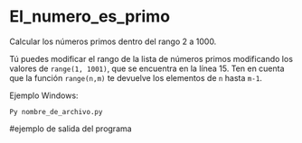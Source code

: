 # El_numero_es_primo

Calcular los números primos dentro del rango 2 a 1000. 

Tú puedes modificar el rango de la lista de números primos modificando los valores de `range(1, 1001)`, que se encuentra en la línea 15.
Ten en cuenta que la función `range(n,m)` te devuelve los elementos de `n` hasta `m-1`.

Ejemplo Windows:

```
Py nombre_de_archivo.py
````

#ejemplo de salida del programa
